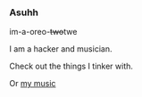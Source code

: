 ### Asuhh

im-a-oreo-~~two~~twe

I am a hacker and musician.

Check out the things I tinker with.

Or [my music](https://soundcloud.com/ogsweatergod)

<!--
**imanoreotwe/imanoreotwe** is a ✨ _special_ ✨ repository because its `README.md` (this file) appears on your GitHub profile.

Here are some ideas to get you started:

- 🔭 I’m currently working on ...
- 🌱 I’m currently learning ...
- 👯 I’m looking to collaborate on ...
- 🤔 I’m looking for help with ...
- 💬 Ask me about ...
- 📫 How to reach me: ...
- 😄 Pronouns: ...
- ⚡ Fun fact: ...
-->
